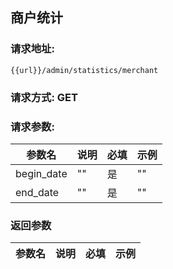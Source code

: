 ## 商户统计
### 请求地址:
```
{{url}}/admin/statistics/merchant
```
### 请求方式: GET  
### 请求参数:  

|参数名|说明|必填|示例|  
 |---|---|---|---|  
|begin_date|""|是|""|  
|end_date|""|是|""|  
### 返回参数  

|参数名|说明|必填|示例|  
 |---|---|---|---|  
